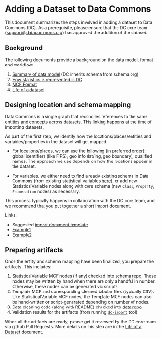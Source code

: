 # Adding a Dataset to Data Commons

This document summarizes the steps involved in adding a dataset to Data Commons
(DC).  As a prerequisite, please ensure that the DC core team
(support@datacommons.org) has approved the addition of the dataset.

## Background

The following documents provide a background on the data model, format and workflow:

1. [Summary of data model](https://schema.org/docs/datamodel.html) (DC inherits schema from schema.org)
1. [How statistics is represented in DC](representing_statistics.md)
1. [MCF Format](mcf_format.md)
1. [Life of a dataset](life_of_a_dataset.md)

## Designing location and schema mapping

Data Commons is a single graph that reconciles references to the same entities
and concepts across datasets. This linking happens at the time of importing
datasets.

As part of the first step, we identify how the locations/places/entities and
variables/properties in the dataset will get mapped. 

* For locations/places, we can use the following (in preferred order):  global
identifiers (like FIPS), geo info (lat/lng, geo boundary), qualified names.
The approach we use depends on how the locations appear in the dataset.

* For variables, we either need to find already existing schema in Data Commons
(from existing statistical variables
[here](https://datacommons.org/tools/statvar)), or add new StatisticalVariable
nodes along with core schema (new `Class`, `Property`, `Enumeration` nodes) as
necessary.

This process typically happens in collaboration with the DC core team, and we
recommend that you put together a short import document.

Links:
* Suggested [import document template](https://docs.google.com/document/d/1RUOD3VLZFBmyjZzBnwQBKB9TxNE7NhD4g9WX6gUZCQU/)
* [Example1](https://docs.google.com/document/d/e/2PACX-1vScfoVm36L7x1p4Bqh82JmDmsumhqiPz_w6zX7wzy0nX8kDLxMJw44hOBgB6CDd2o0kYKekdgNWIR1f/pub)
* [Example2](https://docs.google.com/document/d/e/2PACX-1vS9R0eZO-AhQ19jQcLyOyYODn3dF8wGjytro0nFTjp4MsoFvsAgD7mayppcseLvNSCO6Ac4-8b2SXe4/pub)

## Preparing artifacts

Once the entity and schema mapping have been finalized, you prepare the artifacts.  This includes:

1. StatisticalVariable MCF nodes (if any) checked into [schema repo](https://github.com/datacommonsorg/schema/tree/main/stat_vars). These nodes may be written by hand when there are only a handful in number. Otherwise, these nodes can be generated via scripts.
2. Template MCF and corresponding cleaned tabular files (typically CSV). Like StatisticalVariable MCF nodes, the Template MCF nodes can also be hand-written or script-generated depending on number of nodes.
3. Data cleaning code (along with README) checked into [data repo](https://github.com/datacommonsorg/data)
4. Validation results for the artifacts (from running [`dc-import`](https://github.com/datacommonsorg/import#using-import-tool) tool)

When all the artifacts are ready, please get it reviewed by the DC core team
via github Pull Requests. More details on this step are in the [Life of a
Dataset](life_of_a_dataset.md) document.
